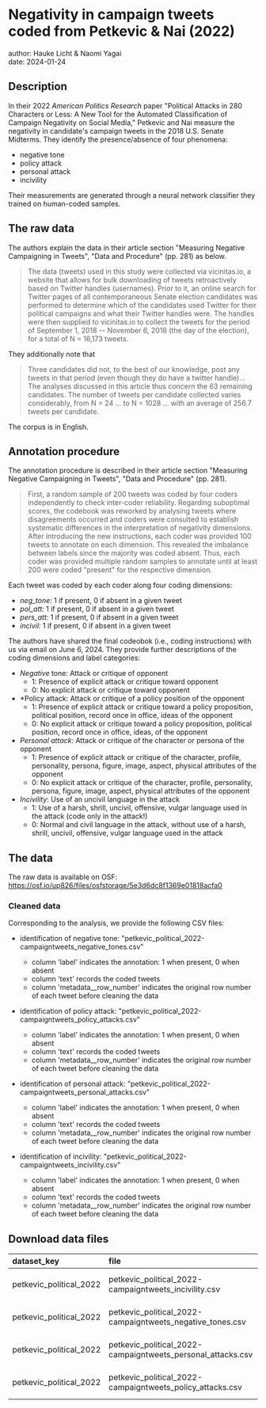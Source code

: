 # Negativity in campaign tweets coded from Petkevic & Nai (2022)

author: Hauke Licht & Naomi Yagai\
date: 2024-01-24

## Description

In their 2022 *American Politics Research* paper "Political Attacks in 280 Characters or Less: A New Tool for the Automated Classification of Campaign Negativity on Social Media," Petkevic and Nai measure the negativity in candidate's campaign tweets in the 2018 U.S. Senate Midterms. 
They identify the presence/absence of four phenomena:

- negative tone
- policy attack
- personal attack
- incivility

Their measurements are generated through a neural network classifier they trained on human-coded samples.

## The raw data

The authors explain the data in their article section "Measuring Negative Campaigning in Tweets", "Data and Procedure" (pp. 281) as below.

> The data (tweets) used in this study were collected via vicinitas.io, a website that allows for bulk downloading of tweets retroactively based on Twitter handles (usernames).
> Prior to it, an online search for Twitter pages of all contemporaneous Senate election candidates was performed to determine which of the candidates used Twitter for their political campaigns and what their Twitter handles were.
> The handles were then supplied to vicinitas.io to collect the tweets for the period of September 1, 2018 -- November 6, 2018 (the day of the election), for a total of N = 16,173 tweets. 

They additionally note that
> Three candidates did not, to the best of our knowledge, post any tweets in that period (even though they do have a twitter handle)... 
> The analyses discussed in this article thus concern the 63 remaining candidates. 
> The number of tweets per candidate collected varies considerably, from N = 24 ... to N = 1028 ... with an average of 256.7 tweets per candidate.

The corpus is in English.

## Annotation procedure

The annotation procedure is described in their article section "Measuring Negative Campaigning in Tweets", "Data and Procedure" (pp. 281).

> First, a random sample of 200 tweets was coded by four coders independently to check inter-coder reliability. 
> Regarding suboptimal scores, the codebook was reworked by analysing tweets where disagreements occurred and coders were consulted to establish systematic differences in the interpretation of negativity dimensions. 
> After introducing the new instructions, each coder was provided 100 tweets to annotate on each dimension. 
> This revealed the imbalance between labels since the majority was coded absent.
> Thus, each coder was provided multiple random samples to annotate until at least 200 were coded "present" for the respective dimension.

Each tweet was coded by each coder along four coding dimensions:

- *neg_tone:* 1 if present, 0 if absent in a given tweet
- *pol_att:* 1 if present, 0 if absent in a given tweet
- *pers_att:* 1 if present, 0 if absent in a given tweet
- *incivil:* 1 if present, 0 if absent in a given tweet

The authors have shared the final codeobok (i.e., coding instructions) with us via email on June 6, 2024.
They provide further descriptions of the coding dimensions and label categories:

- *Negative* tone: Attack or critique of opponent
  - 1: Presence of explicit attack or critique toward opponent
  - 0: No explicit attack or critique toward opponent
- *Policy attack: Attack or critique of a policy position of the opponent
  - 1: Presence of explicit attack or critique toward a policy proposition, political position, record once in office, ideas of the opponent
  - 0: No explicit attack or critique toward a policy proposition, political position, record once in office, ideas, of the opponent
- *Personal attack*: Attack or critique of the character or persona of the opponent
  - 1: Presence of explicit attack or critique of the character, profile, personality, persona, figure, image, aspect, physical attributes of the opponent
  - 0: No explicit attack or critique of the character, profile, personality, persona, figure, image, aspect, physical attributes of the opponent
- *Incivility*: Use of an uncivil language in the attack
  - 1: Use of a harsh, shrill, uncivil, offensive, vulgar language used in the attack (code only in the attack!)
  - 0: Normal and civil language in the attack, without use of a harsh, shrill, uncivil, offensive, vulgar language used in the attack


## The data

The raw data is available on OSF: https://osf.io/up826/files/osfstorage/5e3d6dc8f1369e01818acfa0


### Cleaned data

Corresponding to the analysis, we provide the following CSV files:

- identification of negative tone:
        "petkevic_political_2022-campaigntweets_negative_tones.csv"
    - column 'label' indicates the annotation: 1 when present, 0 when absent
    - column 'text' records the coded tweets
    - column 'metadata__row_number' indicates the original row number
      of each tweet before cleaning the data

- identification of policy attack:
  "petkevic_political_2022-campaigntweets_policy_attacks.csv"
    - column 'label' indicates the annotation: 1 when present, 0 when absent
    - column 'text' records the coded tweets
    - column 'metadata__row_number' indicates the original row number
      of each tweet before cleaning the data     

- identification of personal attack:
  "petkevic_political_2022-campaigntweets_personal_attacks.csv"
   - column 'label' indicates the annotation: 1 when present, 0 when absent
   - column 'text' records the coded tweets
   - column 'metadata__row_number' indicates the original row number
     of each tweet before cleaning the data

- identification of incivility:
  "petkevic_political_2022-campaigntweets_incivility.csv"
   - column 'label' indicates the annotation: 1 when present, 0 when absent
   - column 'text' records the coded tweets
   - column 'metadata__row_number' indicates the original row number
     of each tweet before cleaning the data

## Download data files

| dataset_key             | file                                                        | url                                                                                                                                                 |
|:------------------------|:------------------------------------------------------------|:----------------------------------------------------------------------------------------------------------------------------------------------------|
| petkevic_political_2022 | petkevic_political_2022-campaigntweets_incivility.csv       | https://cta-text-datasets.s3.eu-central-1.amazonaws.com/labeled/petkevic_political_2022/petkevic_political_2022-campaigntweets_incivility.csv       |
| petkevic_political_2022 | petkevic_political_2022-campaigntweets_negative_tones.csv   | https://cta-text-datasets.s3.eu-central-1.amazonaws.com/labeled/petkevic_political_2022/petkevic_political_2022-campaigntweets_negative_tones.csv   |
| petkevic_political_2022 | petkevic_political_2022-campaigntweets_personal_attacks.csv | https://cta-text-datasets.s3.eu-central-1.amazonaws.com/labeled/petkevic_political_2022/petkevic_political_2022-campaigntweets_personal_attacks.csv |
| petkevic_political_2022 | petkevic_political_2022-campaigntweets_policy_attacks.csv   | https://cta-text-datasets.s3.eu-central-1.amazonaws.com/labeled/petkevic_political_2022/petkevic_political_2022-campaigntweets_policy_attacks.csv   |